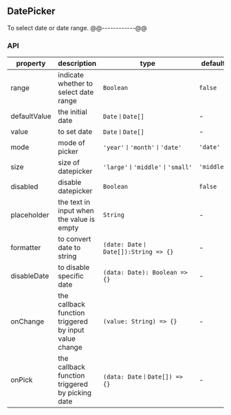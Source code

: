 ## DatePicker
To select date or date range.
@@------------@@
### API
property | description | type | default
-----|------| ---- | ---
range | indicate whether to select date range | ```Boolean``` | ```false```
defaultValue | the initial date | ```Date丨Date[]``` | -
value | to set date | ```Date丨Date[]``` | -
mode | mode of picker | ```'year'丨'month'丨'date'``` | ```'date'```
size | size of datepicker | ```'large'丨'middle'丨'small'``` | ```'middle'```
disabled | disable datepicker | ```Boolean``` | ```false``` 
placeholder | the text in input when the value is empty | ```String``` | -
formatter | to convert date to string | ```(date: Date丨Date[]):String => {}``` | -
disableDate | to disable specific date | ```(data: Date): Boolean => {}```  | -
onChange | the callback function triggered by input value change | ```(value: String) => {}``` | -
onPick | the callback function triggered by picking date | ```(data: Date丨Date[]) => {} ``` | -